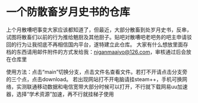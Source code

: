 # 一个防散畜岁月史书的仓库
上个月散嘈吧事变大家应该都知道了，但最近，大部分散畜到处岁月史书，反串，试图将散畜们以前的行为推给魈厨及其他厨子。贴吧对散嘈吧老吧务的吧主申请驳回的行为让我彻底不再相信国内平台，遂特建立此仓库。
大家有什么想放里面存档的东西请用邮件附件的方式发给我：niganmaaiyo@126.com，审核通过后会放在仓库里

使用方法：点击“main”切换分支，点击文件名查看文件。若打不开请点击分支旁的三个点，点击download。
若出现网站打不开电脑请挂steam++，手机可换网络，实测联通移动数据和电信宽带大部分时候可以打开，不行就下载网易uu加速器，选择“学术资源”加速，再不行就挂梯子使用
